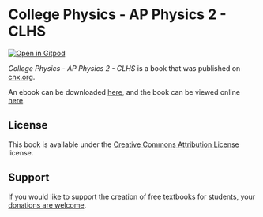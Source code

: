 # College Physics - AP Physics 2 - CLHS

[![Open in Gitpod](https://gitpod.io/button/open-in-gitpod.svg)](https://gitpod.io/from-referrer/)

_College Physics - AP Physics 2 - CLHS_ is a book that was published on [cnx.org](https://cnx.org/).

An ebook can be downloaded [here](https://github.com/cnx-user-books/cnxbook-college-physics-ap-physics-2-clhs/releases/latest), and the book can be viewed online [here](https://github.com/cnx-user-books/cnxbook-college-physics-ap-physics-2-clhs/releases/latest).

## License
This book is available under the [Creative Commons Attribution License](./LICENSE) license.

## Support
If you would like to support the creation of free textbooks for students, your [donations are welcome](https://riceconnect.rice.edu/donation/support-openstax-banner).
